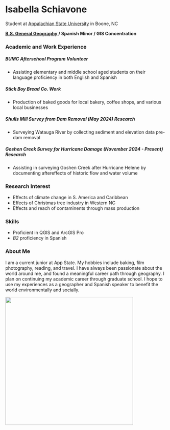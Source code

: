 # Isabella Schiavone
Student at [Appalachian State University](https://appstate.edu) in Boone, NC

**[B.S. General Geography](https://geo.appstate.edu/undergraduate-students/academics/bachelor-science-geography-gis-concentration) / Spanish Minor / GIS Concentration**

### Academic and Work Experience

##### BUMC Afterschool Program *Volunteer*
- Assisting elementary and middle school aged students on their language proficiency in both English and Spanish
#####  Stick Boy Bread Co. *Work*
- Production of baked goods for local bakery, coffee shops, and various local businesses
##### Shulls Mill Survey from Dam Removal (May 2024) *Research*
- Surveying Watauga River by collecting sediment and elevation data pre-dam removal
##### Goshen Creek Survey for Hurricane Damage (November 2024 - Present) *Research*
- Assisting in surveying Goshen Creek after Hurricane Helene by documenting
aftereffects of historic flow and water volume 

### Research Interest
- Effects of climate change in S. America and Caribbean
- Effects of Christmas tree industry in Western NC
- Effects and reach of contaminents through mass production 


### Skills
- Proficient in QGIS and ArcGIS Pro
- *B2* proficiency in Spanish

### About Me

<txt align="right"> I am a current junior at App State. My hobbies include baking, film photography, reading, and travel. I have always been passionate about the world around me, and found a meaningful career path through geography. I plan on continuing my academic career through graduate school. I hope to use my experiences as a geographer and Spanish speaker to benefit the world environmentally and socially.

<img align=left src="IMG_2213.jpeg" width=400> 
